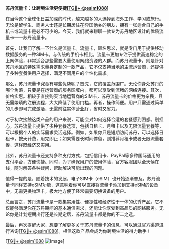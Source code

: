 **苏丹流量卡：让跨境生活更便捷[[TG💪+ @esim1088](https://t.me/s/esim1088)]**

在当今这个全球化日益加深的时代，越来越多的人选择到海外工作、学习或旅行。无论是留学生、商务人士还是长期居住在异国他乡的朋友，拥有一张适合自己的手机卡或流量卡是必不可少的。今天，我们就来聊聊一款专为苏丹地区设计的优质流量卡——苏丹流量卡。

首先，让我们了解一下什么是流量卡。流量卡，顾名思义，就是专门用于提供移动数据服务的一种SIM卡。与传统的手机卡相比，流量卡更加专注于提供高速稳定的上网体验，非常适合那些需要大量使用网络资源的人群。而苏丹流量卡，则是针对苏丹地区的特殊需求量身定制的一款产品，它不仅支持当地的主流运营商，还提供了多种套餐供用户选择，满足不同用户的个性化需求。

那么，苏丹流量卡究竟有哪些优势呢？首先，它的覆盖范围广。无论你身处苏丹的哪个角落，只要是在运营商的服务区域内，都可以享受到流畅的网络连接。其次，价格实惠。相较于直接购买当地运营商的SIM卡，苏丹流量卡的价格更为亲民，且无需繁琐的注册流程，大大降低了使用门槛。再者，操作简便。用户只需通过简单的几步即可完成激活，无需前往实体营业厅，省时又省力。

对于初次接触这类产品的用户来说，可能会对如何选择合适的套餐感到困惑。别担心，苏丹流量卡提供了多种套餐选项，包括日租卡、月租卡以及无限流量套餐等，可以根据个人的实际需求灵活选择。例如，如果你只是短期访问苏丹，可以选择日租卡，按天计费，用完即止；如果需要长时间停留，则推荐月租卡或者无限流量套餐，这样既经济又实用。

此外，苏丹流量卡还支持多种支付方式，包括信用卡、PayPal等多种国际通用的支付平台，方便快捷。同时，为了确保用户的使用体验，官方客服团队全天候在线，随时解答各种疑问，帮助解决可能出现的问题。

值得一提的是，随着技术的发展，电子SIM卡（eSIM）也开始逐渐普及。苏丹流量卡同样支持eSIM功能，这意味着你可以直接将流量卡添加到支持eSIM的设备中，无需更换物理卡，极大地方便了经常需要切换设备的用户。

总而言之，苏丹流量卡是一款集实用性、便捷性和经济性于一体的优秀产品。它不仅能够满足你在苏丹期间的基本通信需求，还能让你享受到高品质的网络服务。无论你是计划短期出行还是长期定居，苏丹流量卡都是你的不二之选。

最后，再次提醒大家，想要了解更多关于苏丹流量卡的信息，可以通过官方渠道进行咨询[[TG💪+ @esim1088](https://t.me/s/esim1088)]。相信这款产品会成为你跨境生活的得力助手！

[[TG💪+ @esim1088](https://t.me/s/esim1088) ![Image](https://i.postimg.cc/4NQfJmqS/Snipaste-2025-05-13-00-14-12.png)]
